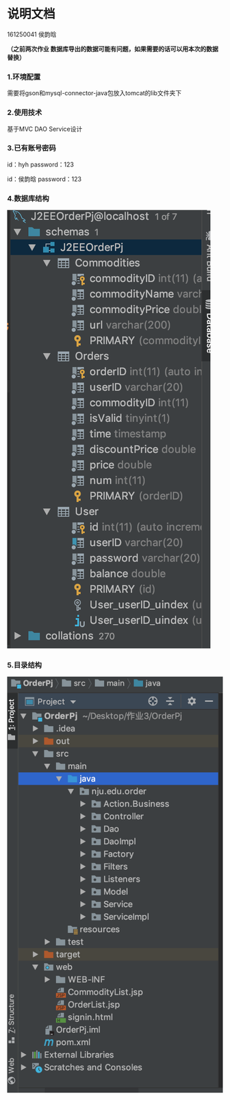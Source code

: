 # 说明文档

161250041	侯韵晗

**（之前两次作业 数据库导出的数据可能有问题，如果需要的话可以用本次的数据替换）**

### 1.环境配置

需要将gson和mysql-connector-java包放入tomcat的lib文件夹下

### 2.使用技术

基于MVC DAO Service设计

### 3.已有账号密码

id：hyh password：123

id：侯韵晗  password：123

### 4.数据库结构

![image-20181225171944777](说明文档.assets/image-20181225171944777.png)

### 5.目录结构

![image-20190106011321797](说明文档.assets/image-20190106011321797-6708401.png)